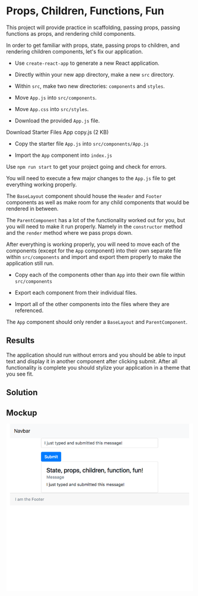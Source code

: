 # Props, Children, Functions, Fun

This project will provide practice in scaffolding, passing props, passing functions as props, and rendering child components.

In order to get familiar with props, state, passing props to children, and rendering children components, let's fix our application. 

* Use `create-react-app` to generate a new React application.

* Directly within your new app directory, make a new `src` directory.

* Within `src`, make two new directories: `components` and `styles`.

* Move `App.js` into `src/components`.

* Move `App.css` into `src/styles`.

* Download the provided `App.js` file.

Download Starter Files
App copy.js (2 KB)

* Copy the starter file `App.js` into `src/components/App.js`

* Import the `App` component into `index.js`

Use `npm run start` to get your project going and check for errors.

You will need to execute a few major changes to the `App.js` file to get everything working properly.

The `BaseLayout` component should house the `Header` and `Footer` components as well as make room for any child components that would be rendered in between.

The `ParentComponent` has a lot of the functionality worked out for you, but you will need to make it run properly. Namely in the `constructor` method and the `render` method where we pass props down.

After everything is working properly, you will need to move each of the components (except for the `App` component) into their own separate file within `src/components` and import and export them properly to make the application still run.

* Copy each of the components other than `App` into their own file within `src/components`

* Export each component from their individual files.

* Import all of the other components into the files where they are referenced.

The `App` component should only render a `BaseLayout` and `ParentComponent`.

## Results  

The application should run without errors and you should be able to input text and display it in another component after clicking submit. After all functionality is complete you should stylize your application in a theme that you see fit.

## Solution

## Mockup

![propsChildrenFunctionsMockup.png](propsChildrenFunctionsMockup.png)
